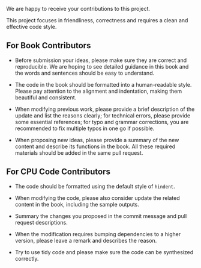 We are happy to receive your contributions to this project.

This project focuses in friendliness, correctness and requires a clean and effective code style.

## For Book Contributors

- Before submission your ideas, please make sure they are correct and reproducible. We are hoping to see detailed guidance
in this book and the words and sentences should be easy to understand.

- The code in the book should be formatted into a human-readable style. Please pay attention to the alignment
and indentation, making them beautiful and consistent.

- When modifying previous work, please provide a brief description of the update and list the reasons clearly;
for technical errors, please provide some essential references; for typo and grammar corrections, you are recommended to fix multiple typos
in one go if possible.

- When proposing new
ideas, please provide a summary of the new content and describe its functions in the book.
All these required materials should be added in the same pull request.

## For CPU Code Contributors

- The code should be formatted using the default style of `hindent`.

- When modifying the code, please also consider update the related content in the book, including the sample outputs.

- Summary the changes you proposed in the commit message and pull request descriptions.

- When the modification requires bumping dependencies to a higher version, please leave a remark and describes the reason.

- Try to use tidy code and please make sure the code can be synthesized correctly.

